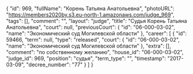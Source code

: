 {
    "id": 969,
    "fullName": "Корень Татьяна Анатольевна",
    "photoURL": "https://members2020by.s3.eu-north-1.amazonaws.com/judge_969",
    "tags": [],
    "comment": "",
    "layout": "judge",
    "title": "Судья Корень Татьяна Анатольевна",
    "court": null,
    "previousCourt": {
        "id": "06-000-03-02",
        "name": "Экономический суд Могилевской области"
    },
    "career": [
        {
            "id": 59466,
            "term": null,
            "type": "released",
            "court": {
                "id": "06-000-03-02",
                "name": "Экономический суд Могилевской области"
            },
            "extra": [],
            "comment": "по собственному желанию",
            "house_id": "06-000-03-02",
            "judge_id": 969,
            "position": "судья",
            "term_type": "",
            "timestamp": "2017-03-09",
            "decree_number": "77"
        }
    ]
}